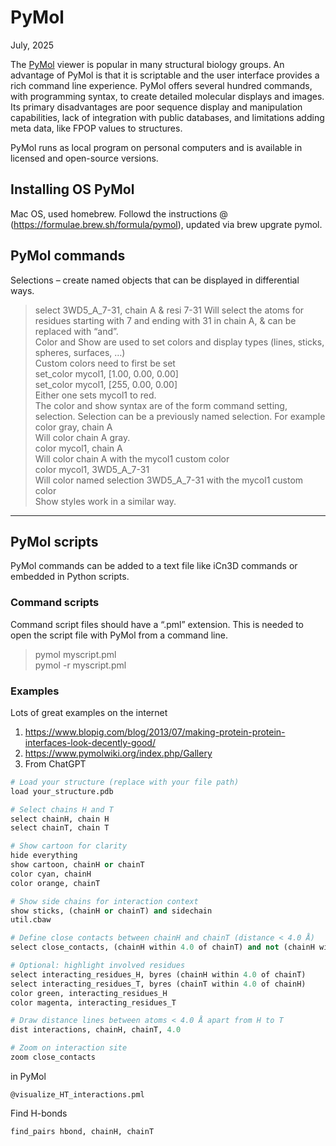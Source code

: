 # PyMol
July, 2025

The [PyMol](https://pymol.org) viewer is popular in many structural biology groups. An advantage of PyMol is that it is scriptable and the user interface provides a rich command line experience. PyMol offers several hundred commands, with programming syntax, to create detailed molecular displays and images. Its primary disadvantages are poor sequence display and manipulation capabilities, lack of integration with public databases, and limitations adding meta data, like FPOP values to structures.  

PyMol runs as local program on personal computers and is available in licensed and open-source versions.

## Installing OS PyMol
Mac OS, used homebrew. Followd the instructions @ (https://formulae.brew.sh/formula/pymol), updated via brew upgrate pymol. 

## PyMol commands
Selections – create named objects that can be displayed in differential ways.  
>select 3WD5_A_7-31, chain A & resi 7-31 
Will select the atoms for residues starting with 7 and ending with 31 in chain A, & can be replaced with “and”.  
Color and Show are used to set colors and display types (lines, sticks, spheres, surfaces, …)  
Custom colors need to first be set   
>set_color mycol1, [1.00, 0.00, 0.00]   
>set_color mycol1, [255, 0.00, 0.00]  
Either one sets mycol1 to red.  
The color and show syntax are of the form command setting, selection. Selection can be a previously named selection. For example  
>color gray, chain A  
Will color chain A gray.   
>color mycol1, chain A  
Will color chain A with the mycol1 custom color  
>color mycol1, 3WD5_A_7-31  
Will color named selection 3WD5_A_7-31 with the mycol1 custom color  
Show styles work in a similar way.

---

## PyMol scripts
PyMol commands can be added to a text file like iCn3D commands or embedded in Python scripts.  

### Command scripts
Command script files should have a “.pml” extension. This is needed to open the script file with PyMol from a command line. 
>pymol myscript.pml  
>pymol -r myscript.pml

### Examples
Lots of great examples on the internet 
1. https://www.blopig.com/blog/2013/07/making-protein-protein-interfaces-look-decently-good/
2. https://www.pymolwiki.org/index.php/Gallery
3. From ChatGPT
```python
# Load your structure (replace with your file path)
load your_structure.pdb

# Select chains H and T
select chainH, chain H
select chainT, chain T

# Show cartoon for clarity
hide everything
show cartoon, chainH or chainT
color cyan, chainH
color orange, chainT

# Show side chains for interaction context
show sticks, (chainH or chainT) and sidechain
util.cbaw

# Define close contacts between chainH and chainT (distance < 4.0 Å)
select close_contacts, (chainH within 4.0 of chainT) and not (chainH within 2.0 of chainT)

# Optional: highlight involved residues
select interacting_residues_H, byres (chainH within 4.0 of chainT)
select interacting_residues_T, byres (chainT within 4.0 of chainH)
color green, interacting_residues_H
color magenta, interacting_residues_T

# Draw distance lines between atoms < 4.0 Å apart from H to T
dist interactions, chainH, chainT, 4.0

# Zoom on interaction site
zoom close_contacts
```
in PyMol
```
@visualize_HT_interactions.pml
```
Find H-bonds
```
find_pairs hbond, chainH, chainT
```


